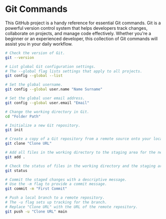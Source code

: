 # Git Commands

This GitHub project is a handy reference for essential Git commands. Git is a powerful version control system that helps developers track changes, collaborate on projects, and manage code effectively. Whether you're a beginner or an experienced developer, this collection of Git commands will assist you in your daily workflow.

```bash
# Check the version of Git.
git --version

# List global Git configuration settings.
# The --global flag lists settings that apply to all projects.
git config --global --list

# Set the global username.
git config --global user.name "Name Surname"

# Set the global user email address.
git config --global user.email "Email"

# Change the working directory in Git.
cd "Folder Path"

# Initialize a new Git repository.
git init

# Create a copy of a Git repository from a remote source onto your local machine.
git clone "Clone URL"

# Add all files in the working directory to the staging area for the next commit.
git add .

# Check the status of files in the working directory and the staging area.
git status

# Commit the staged changes with a descriptive message.
# Use the -m flag to provide a commit message.
git commit -m "First Commit"

# Push a local branch to a remote repository.
# The -u flag sets up tracking for the branch.
# Replace "Clone URL" with the URL of the remote repository.
git push -u "Clone URL" main
```
